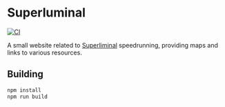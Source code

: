 # Superluminal

[![CI](https://github.com/loriswit/superluminal/workflows/CI/badge.svg)](https://github.com/loriswit/superluminal/actions?query=workflow%3ACI)

A small website related to [Superliminal](http://www.pillowcastlegames.com/) speedrunning, providing maps and links to various resources.

## Building

```sh
npm install
npm run build
```
